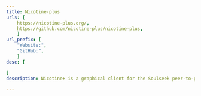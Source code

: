 ```yaml
---
title: Nicotine-plus
urls: [
    https://nicotine-plus.org/,
    https://github.com/nicotine-plus/nicotine-plus,
    ]
url_prefix: [
    "Website:", 
    "GitHub:", 
    ]
desc: [

]
description: Nicotine+ is a graphical client for the Soulseek peer-to-peer network. Nicotine+ aims to be a lightweight, pleasant, free and open source (FOSS) alternative to the official Soulseek client, while also providing a comprehensive set of features. Nicotine+ is written in Python and uses GTK for its graphical user interface.

---
```

